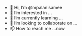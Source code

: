 - 👋 Hi, I’m @mpalanisamee
- 👀 I’m interested in ...
- 🌱 I’m currently learning ...
- 💞️ I’m looking to collaborate on ...
- 📫 How to reach me ...now

<!---
mpalanisamee/mpalanisamee is a ✨ special ✨ repository because its `README.md` (this file) appears on your GitHub profile.
You can click the Preview link to take a look at your changes.
--->
